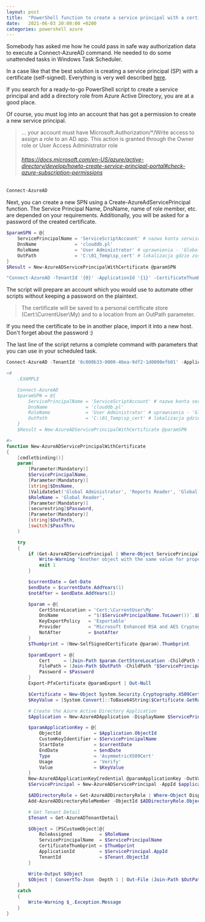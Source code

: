```yaml
---
layout: post
title:  "PowerShell function to create a service principal with a certificate"
date:   2021-06-03 20:00:00 +0200
categories: powershell azure
---
```


Somebody has asked me how he could pass in safe way authorization data to execute a Connect-AzureAD command. He needed to do some unattended tasks in Windows Task Scheduler.

In a case like that the best solution is creating a service principal (SP) with a certificate (self-signed). Everything is very well described [here](https://docs.microsoft.com/en-US/azure/active-directory/develop/howto-authenticate-service-principal-powershell).

If you search for a ready-to-go PowerShell script to create a service principal and add a directory role from Azure Active Directory, you are at a good place.

Of course, you must log into an account that has got a permission to create a new service principal.

> ... your account must have Microsoft.Authorization/*/Write access to assign a role to an AD app. This action is granted through the Owner role or User Access Administrator role
> ###### https://docs.microsoft.com/en-US/azure/active-directory/develop/howto-create-service-principal-portal#check-azure-subscription-permissions


```powershell
Connect-AzureAD
```

Next, you can create a new SPN using a Create-AzureAdServicePrincipal function. The Service Principal Name, DnsName, name of role member, etc. are depended on your requirements.
Additionally, you will be asked for a password of the created certificate.

```powershell
$paramSPN = @{
    ServicePrincipalName = 'ServiceScriptAccount' # nazwa konta serwisowego
    DnsName              = 'clouddb.pl'
    RoleName             = 'User Administrator' # uprawnienia - 'Global Administrator', 'Reports Reader', 'Global Reader', 'User Administrator', 'Directory Writers', 'Directory Readers'
    OutPath              = 'C:\01_Temp\sp_cert' # lokalizacja gdzie zostanie dodatkowo zapisany certyfikat
}
$Result = New-AzureADServicePrincipalWithCertificate @paramSPN

"Connect-AzureAD -TenantId '{0}' -ApplicationId '{1}' -CertificateThumbprint '{2}'" -f $Result.TenantId, $Result.ApplicationId, $Result.CertificateThumbprint
```

The script will prepare an account which you would use to automate other scripts without keeping a password on the plaintext.

> The certificate will be saved to a personal certificate store (Cert:\CurrentUser\My) and to a location from an OutPath parameter.

If you need the certificate to be in another place, import it into a new host. Don't forget about the password :)

The last line of the script returns a complete command with parameters that you can use in your scheduled task.

```powershell
Connect-AzureAD -TenantId '0c000b33-0000-46ea-9df2-1d0000efb01' -ApplicationId '9000327b-0000-000-000-7b26589ec7d0' -CertificateThumbprint 'EDAA0ABBCE98C035223DE5A971BB74820656457F'
```


```powershell
<#
    .EXAMPLE

    Connect-AzureAD
    $paramSPN = @{
        ServicePrincipalName = 'ServiceScriptAccount' # nazwa konta serwisowego
        DnsName              = 'clouddb.pl'
        RoleName             = 'User Administrator' # uprawnienia - 'Global Administrator', 'Reports Reader', 'Global Reader', 'User Administrator', 'Directory Writers', 'Directory Readers'
        OutPath              = 'C:\01_Temp\sp_cert' # lokalizacja gdzie zostanie dodatkowo zapisany certyfikat
    }
    $Result = New-AzureADServicePrincipalWithCertificate @paramSPN

#>
function New-AzureADServicePrincipalWithCertificate
{
    [cmdletbinding()]
    param(
        [Parameter(Mandatory)]
        $ServicePrincipalName,
        [Parameter(Mandatory)]
        [string]$DnsName,
        [ValidateSet('Global Administrator', 'Reports Reader', 'Global Reader', 'User Administrator', 'Directory Writers', 'Directory Readers')]
        $RoleName = 'Global Reader',
        [Parameter(Mandatory)]
        [securestring]$Password,
        [Parameter(Mandatory)]
        [string]$OutPath,
        [switch]$PassThru
    )

    try
    {
        if (Get-AzureADServicePrincipal | Where-Object ServicePrincipalNames -EQ "https://$ServicePrincipalName") {
            Write-Warning "Another object with the same value for property ServicePrincipalNames already exists."
            exit 1
        }

        $currentDate = Get-Date
        $endDate = $currentDate.AddYears(1)
        $notAfter = $endDate.AddYears(1)

        $param = @{
            CertStoreLocation = 'Cert:\CurrentUser\My'
            DnsName           = "$($ServicePrincipalName.ToLower())`.$DnsName"
            KeyExportPolicy   = 'Exportable'
            Provider          = "Microsoft Enhanced RSA and AES Cryptographic Provider"
            NotAfter          = $notAfter
        }
        $Thumbprint = (New-SelfSignedCertificate @param).Thumbprint

        $paramExport = @{
            Cert     = (Join-Path $param.CertStoreLocation -ChildPath $Thumbprint)
            FilePath = (Join-Path $OutPath -ChildPath "$ServicePrincipalName-cert.pfx")
            Password = $Password
        }
        Export-PfxCertificate @paramExport | Out-Null

        $Certificate = New-Object System.Security.Cryptography.X509Certificates.X509Certificate($paramExport.FilePath, $Password)
        $KeyValue = [System.Convert]::ToBase64String($Certificate.GetRawCertData())

        # Create the Azure Active Directory Application
        $Application = New-AzureADApplication -DisplayName $ServicePrincipalName -IdentifierUris "https://$ServicePrincipalName" -ErrorAction Stop

        $paramApplicationKey = @{
            ObjectId            = $Application.ObjectId
            CustomKeyIdentifier = $ServicePrincipalName
            StartDate           = $currentDate
            EndDate             = $endDate
            Type                = 'AsymmetricX509Cert'
            Usage               = 'Verify'
            Value               = $KeyValue
        }
        New-AzureADApplicationKeyCredential @paramApplicationKey -OutVariable ApplicationKeyCredential | Out-Null
        $ServicePrincipal = New-AzureADServicePrincipal -AppId $application.AppId

        $ADDirectoryRole = Get-AzureADDirectoryRole | Where-Object DisplayName -EQ $RoleName
        Add-AzureADDirectoryRoleMember -ObjectId $ADDirectoryRole.ObjectId -RefObjectId $ServicePrincipal.ObjectId -OutVariable AdRoleMember

        # Get Tenant Detail
        $Tenant = Get-AzureADTenantDetail

        $Object = [PSCustomObject]@{
            RoleAssigned          = $RoleName
            ServicePrincipalName  = $ServicePrincipalName
            CertificateThumbprint = $Thumbprint
            ApplicationId         = $ServicePrincipal.AppId
            TenantId              = $Tenant.ObjectId
        }

        Write-Output $Object
        $Object | ConvertTo-Json -Depth 1 | Out-File (Join-Path $OutPath -ChildPath "$ServicePrincipalName-Details.json")
    }
    catch
    {
        Write-Warning $_.Exception.Message
    }
}
```
